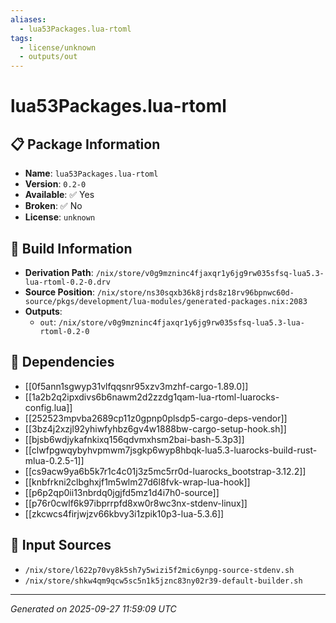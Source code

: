 ```yaml
---
aliases:
  - lua53Packages.lua-rtoml
tags:
  - license/unknown
  - outputs/out
---
```


# lua53Packages.lua-rtoml

## 📋 Package Information

- **Name**: `lua53Packages.lua-rtoml`
- **Version**: `0.2-0`
- **Available**: ✅ Yes
- **Broken**: ✅ No
- **License**: `unknown`

## 🔧 Build Information

- **Derivation Path**: `/nix/store/v0g9mzninc4fjaxqr1y6jg9rw035sfsq-lua5.3-lua-rtoml-0.2-0.drv`
- **Source Position**: `/nix/store/ns30sqxb36k8jrds8z18rv96bpnwc60d-source/pkgs/development/lua-modules/generated-packages.nix:2083`
- **Outputs**:
  - `out`:  `/nix/store/v0g9mzninc4fjaxqr1y6jg9rw035sfsq-lua5.3-lua-rtoml-0.2-0`

## 🔗 Dependencies

- [[0f5ann1sgwyp31vlfqqsnr95xzv3mzhf-cargo-1.89.0]]
- [[1a2b2q2ipxdivs6b6nawm2d2zzdg1qam-lua-rtoml-luarocks-config.lua]]
- [[252523mpvba2689cp11z0gpnp0plsdp5-cargo-deps-vendor]]
- [[3bz4j2xzjl92yhiwfyhbz6gv4w1888bw-cargo-setup-hook.sh]]
- [[bjsb6wdjykafnkixq156qdvmxhsm2bai-bash-5.3p3]]
- [[clwfpgwqybyhvpmwm7jsgkp6wyp8hbqk-lua5.3-luarocks-build-rust-mlua-0.2.5-1]]
- [[cs9acw9ya6b5k7r1c4c01j3z5mc5rr0d-luarocks_bootstrap-3.12.2]]
- [[knbfrkni2clbghxjf1m5wlm27d6l8fvk-wrap-lua-hook]]
- [[p6p2qp0ii13nbrdq0jgjfd5mz1d4i7h0-source]]
- [[p76r0cwlf6k97ibprrpfd8xw0r8wc3nx-stdenv-linux]]
- [[zkcwcs4firjwjzv66kbvy3i1zpik10p3-lua-5.3.6]]

## 📁 Input Sources

- `/nix/store/l622p70vy8k5sh7y5wizi5f2mic6ynpg-source-stdenv.sh`
- `/nix/store/shkw4qm9qcw5sc5n1k5jznc83ny02r39-default-builder.sh`

---
*Generated on 2025-09-27 11:59:09 UTC*
